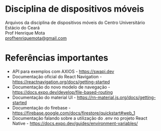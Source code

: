 # Disciplina de dispositivos móveis

Arquivos da disciplina de dispositivos móveis do Centro Universitário Estácio do Ceará  
Prof Henrique Mota  
profhenriquemota@gmail.com

# Referências importantes

- API para exemplos com AXIOS - https://swapi.dev
- Documentação oficial do React Navigation - https://reactnavigation.org/docs/getting-started
- Documentação do novo modelo de navegação - https://docs.expo.dev/develop/file-based-routing
- Documentação do material UI - https://rn-material.js.org/docs/getting-started
- Documentação do firebase - https://firebase.google.com/docs/firestore/quickstart#web_1
- Documentação falando sobre a utilização do .env no projeto React Native - https://docs.expo.dev/guides/environment-variables/
